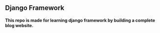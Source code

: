 ## Django Framework ##

#### This repo is made for learning django framework by building a complete blog website. ####
